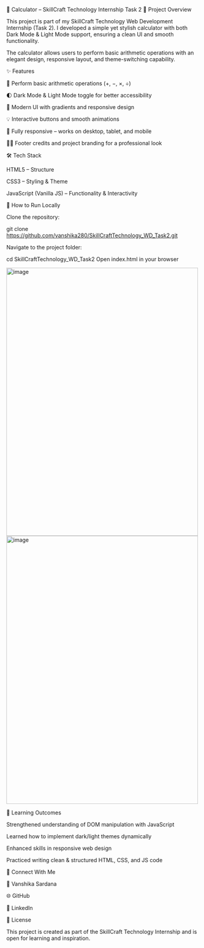 🧮 Calculator – SkillCraft Technology Internship Task 2
📌 Project Overview

This project is part of my SkillCraft Technology Web Development Internship (Task 2).
I developed a simple yet stylish calculator with both Dark Mode & Light Mode support, ensuring a clean UI and smooth functionality.

The calculator allows users to perform basic arithmetic operations with an elegant design, responsive layout, and theme-switching capability.

✨ Features

🔢 Perform basic arithmetic operations (+, −, ×, ÷)

🌓 Dark Mode & Light Mode toggle for better accessibility

🎨 Modern UI with gradients and responsive design

💡 Interactive buttons and smooth animations

📱 Fully responsive – works on desktop, tablet, and mobile

👩‍💻 Footer credits and project branding for a professional look

🛠️ Tech Stack

HTML5 – Structure

CSS3 – Styling & Theme

JavaScript (Vanilla JS) – Functionality & Interactivity

🚀 How to Run Locally

Clone the repository:

git clone https://github.com/vanshika280/SkillCraftTechnology_WD_Task2.git


Navigate to the project folder:

cd SkillCraftTechnology_WD_Task2
Open index.html in your browser


<img width="500" height="700" alt="image" src="https://github.com/user-attachments/assets/563575bc-0075-4f1a-9694-c593d0f4f22e" />



<img width="500" height="700" alt="image" src="https://github.com/user-attachments/assets/796711f2-4772-441c-917b-b9a84029df98" />



🎯 Learning Outcomes

Strengthened understanding of DOM manipulation with JavaScript

Learned how to implement dark/light themes dynamically

Enhanced skills in responsive web design

Practiced writing clean & structured HTML, CSS, and JS code

🤝 Connect With Me

👤 Vanshika Sardana

🌐 GitHub

💼 LinkedIn

📜 License

This project is created as part of the SkillCraft Technology Internship and is open for learning and inspiration.
